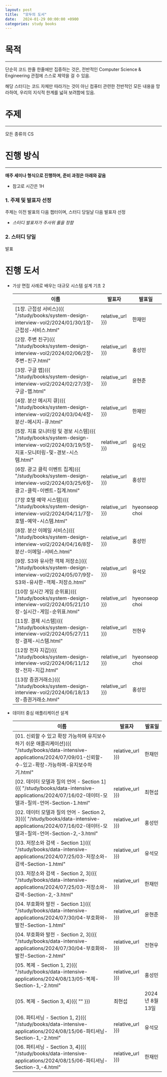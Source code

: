 ```yaml
---
layout: post
title:  "모두의 도서"
date:   2024-01-29 00:00:00 +0900
categories: study books
---
```

# 목적

---

단순히 코드 한줄 한줄에만 집중하는 것은, 전반적인 Computer Science & Engineering 관점에 스스로 제약을 걸 수 있음.

해당 스터디는 코드 자체만 따라가는 것이 아닌 컴퓨터 관련한 전반적인 모든 내용을 망라하여, 우리의 지식적 한계를 넓혀 보려함에 있음.

# 주제

---

모든 종류의 CS

# 진행 방식

---

**매주 세미나 형식으로 진행하며, 준비 과정은 아래와 같음**

- 참고로 시간은 1H

### 1. 주제 및 발표자 선정

주제는 이전 발표의 다음 챕터이며, 스터디 당일날 다음 발표자 선정

- *스터디 발표자가 주사위 룰을 정함*

### 2. 스터디 당일

발표

# 진행 도서

- 가상 면접 사례로 배우는 대규모 시스템 설계 기초 2

    | 이름                   | 발표자            | 발표일          |
    |----------------------|----------------|--------------|
    | [1장. 근접성 서비스]({{ "/study/books/system-design-interview-vol2/2024/01/30/1장-근접성-서비스.html" | relative_url }})         | 한재민            | 2024년 1월 30일 |
    | [2장. 주변 친구]({{ "/study/books/system-design-interview-vol2/2024/02/06/2장-주변-친구.html" | relative_url }})           | 홍성민            | 2024년 2월 6일  |
    | [3장. 구글 맵]({{ "/study/books/system-design-interview-vol2/2024/02/27/3장-구글-맵.html" | relative_url }})            | 윤현준            | 2024년 2월 27일 |
    | [4장. 분산 메시지 큐]({{ "/study/books/system-design-interview-vol2/2024/03/04/4장-분산-메시지-큐.html" | relative_url }})        | 한재민            | 2024년 3월 4일  |
    | [5장. 지표 모니터링 및 경보 시스템]({{ "/study/books/system-design-interview-vol2/2024/03/19/5장-지표-모니터링-및-경보-시스템.html" | relative_url }})| 유석모 ­          | 2024년 3월 19일 |
    | [6장.  광고 클릭 이벤트 집계]({{ "/study/books/system-design-interview-vol2/2024/03/25/6장-광고-클릭-이벤트-집계.html" | relative_url }})   | 홍성민            | 2024년 3월 25일 |
    | [7장 호텔 예약 시스템]({{ "/study/books/system-design-interview-vol2/2024/04/11/7장-호텔-예약-시스템.html" | relative_url }})        | hyeonseop choi | 2024년 4월 11일 |
    | [8장. 분산 이메일 서비스]({{ "/study/books/system-design-interview-vol2/2024/04/16/8장-분산-이메일-서비스.html" | relative_url }})      | 홍성민            | 2024년 4월 16일 |
    | [9장. S3와 유사한 객체 저장소]({{ "/study/books/system-design-interview-vol2/2024/05/07/9장-S3와-유사한-객체-저장소.html" | relative_url }})  | 유석모 ­          | 2024년 5월 7일  |
    | [10장 실시간 게임 순위표]({{ "/study/books/system-design-interview-vol2/2024/05/21/10장-실시간-게임-순위표.html" | relative_url }})      | hyeonseop choi | 2024년 5월 21일 |
    | [11장. 결제 시스템]({{ "/study/books/system-design-interview-vol2/2024/05/27/11장-결제-시스템.html" | relative_url }})         | 전현우            | 2024년 5월 27일 |
    | [12장 전자 지갑]({{ "/study/books/system-design-interview-vol2/2024/06/11/12장-전자-지갑.html" | relative_url }})           | hyeonseop choi | 2024년 6월 11일 |
    | [13장 증권거래소]({{ "/study/books/system-design-interview-vol2/2024/06/18/13장-증권거래소.html" | relative_url }})           | 홍성민            | 2024년 6월 18일 |

- 데이터 중심 애플리케이션 설계
    
    | 이름                                    | 발표자 | 발표일          |
    |---------------------------------------|-----|--------------|
    | [01. 신뢰할 수 있고 확장 가능하며 유지보수하기 쉬운 애플리케이션]({{ "/study/books/data-intensive-applications/2024/07/09/01-신뢰할-수-있고-확장-가능하며-유지보수하기.html" | relative_url }})| 한재민 | 2024년 7월 9일  |
    | [02. 데이터 모델과 질의 언어 - Section 1]({{ "/study/books/data-intensive-applications/2024/07/16/02-데이터-모델과-질의-언어-Section-1.html" | relative_url }})        | 최현섭 | 2024년 7월 16일 |
    | [02.  데이터 모델과 질의 언어 - Section 2, 3]({{ "/study/books/data-intensive-applications/2024/07/16/02-데이터-모델과-질의-언어-Section-2,-3.html" | relative_url }})    | 홍성민 | 2024년 7월 16일 |
    | [03. 저장소와 검색 - Section 1]({{ "/study/books/data-intensive-applications/2024/07/25/03-저장소와-검색-Section-1.html" | relative_url }})              | 유석모 | 2024년 7월 25일 |
    | [03. 저장소와 검색 - Section 2, 3]({{ "/study/books/data-intensive-applications/2024/07/25/03-저장소와-검색-Section-2,-3.html" | relative_url }})           | 한재민 | 2024년 7월 25일 |
    | [04. 부호화와 발전 - Section 1]({{ "/study/books/data-intensive-applications/2024/07/30/04-부호화와-발전-Section-1.html" | relative_url }})              | 윤현준 | 2024년 7월 30일 |
    | [04. 부호화와 발전 - Section 2, 3]({{ "/study/books/data-intensive-applications/2024/07/30/04-부호화와-발전-Section-2.html" | relative_url }})           | 전현우 | 2024년 7월 30일 |
    | [05. 복제 - Section 1, 2]({{ "/study/books/data-intensive-applications/2024/08/13/05-복제-Section-1,-2.html" | relative_url }})                | 홍성민 | 2024년 8월 13일 |
    | [05. 복제 - Section 3, 4]({{ "" }})                | 최현섭 | 2024년 8월 13일 |
    | [06. 파티셔닝 - Section 1, 2]({{ "/study/books/data-intensive-applications/2024/08/15/06-파티셔닝-Section-1,-2.html" | relative_url }})              | 유석모 | 2024년 8월 22일 |
    | [06. 파티셔닝 - Section 3, 4]({{ "/study/books/data-intensive-applications/2024/08/15/06-파티셔닝-Section-3,-4.html" | relative_url }})              | 한재민 | 2024년 8월 22일 |









